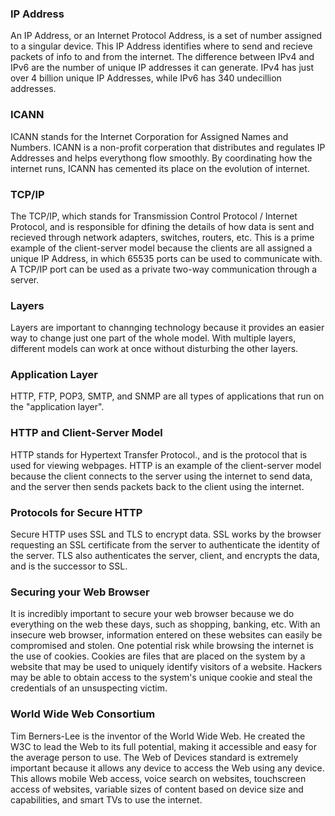 ### IP Address
An IP Address, or an Internet Protocol Address, is a set of number assigned to a singular device. This IP Address identifies where to send and recieve packets of info to and from the internet. The difference between IPv4 and IPv6 are the number of unique IP addresses it can generate. IPv4 has just over 4 billion unique IP Addresses, while IPv6 has 340 undecillion addresses. 
### ICANN
ICANN stands for the Internet Corporation for Assigned Names and Numbers. ICANN is a non-profit corperation that distributes and regulates IP Addresses and helps everythong flow smoothly. By coordinating how the internet runs, ICANN has cemented its place on the evolution of internet.
### TCP/IP
The TCP/IP, which stands for Transmission Control Protocol / Internet Protocol, and is responsible for dfining the details of how data is sent and recieved through network adapters, switches, routers, etc. This is a prime example of the client-server model because the clients are all assigned a unique IP Address, in which 65535 ports can be used to communicate with. A TCP/IP port can be used as a private two-way communication through a server. 
### Layers
Layers are important to channging technology because it provides an easier way to change just one part of the whole model. With multiple layers, different models can work at once without disturbing the other layers.
### Application Layer
HTTP, FTP, POP3, SMTP, and SNMP are all types of applications that run on the "application layer". 
### HTTP and Client-Server Model
HTTP stands for Hypertext Transfer Protocol., and is the protocol that is used for viewing webpages. HTTP is an example of the client-server model because the client connects to the server using the internet to send data, and the server then sends packets back to the client using the internet. 
### Protocols for Secure HTTP
Secure HTTP uses SSL and TLS to encrypt data. SSL works by the browser requesting an SSL certificate from the server to authenticate the identity of the server. TLS also authenticates the server, client, and encrypts the data, and is the successor to SSL.
### Securing your Web Browser
It is incredibly important to secure your web browser because we do everything on the web these days, such as shopping, banking, etc. With an insecure web browser, information entered on these websites can easily be compromised and stolen. One potential risk while browsing the internet is the use of cookies. Cookies are files that are placed on the system by a website that may be used to uniquely identify visitors of a website. Hackers may be able to obtain access to the system's unique cookie and steal the credentials of an unsuspecting victim. 
### World Wide Web Consortium
Tim Berners-Lee is the inventor of the World Wide Web. He created the W3C to lead the Web to its full potential, making it accessible and easy for the average person to use. The Web of Devices standard is extremely important because it allows any device to access the Web using any device. This allows mobile Web access, voice search on websites, touchscreen access of websites, variable sizes of content based on device size and capabilities, and smart TVs to use the internet.
